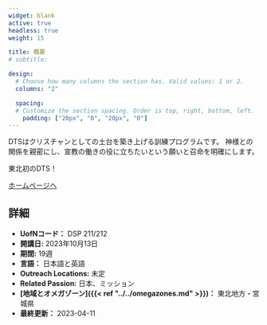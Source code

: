 ```yaml
---
widget: blank
active: true
headless: true
weight: 15

title: 概要
# subtitle:

design:
  # Choose how many columns the section has. Valid values: 1 or 2.
  columns: "2"

  spacing:
  # Customize the section spacing. Order is top, right, bottom, left.
    padding: ["20px", "0", "20px", "0"]
---
```


DTSはクリスチャンとしての土台を築き上げる訓練プログラムです。
神様との関係を親密にし、宣教の働きの役に立ちたいという願いと召命を明確にします。

東北初のDTS！

[ホームページへ](https://www.ywamsendai.org/ja/dts)

## 詳細

* **UofNコード：** DSP 211/212
* **開講日:** 2023年10月13日
* **期間:** 19週
* **言語：** 日本語と英語
* **Outreach Locations:** 未定
* **Related Passion:** 日本、ミッション
* **[地域とオメガゾーン]({{< ref "../../omegazones.md" >}})：** 東北地方・宮城県
* **最終更新：** 2023-04-11
